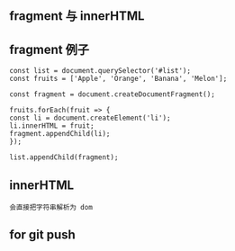 ## fragment 与 innerHTML

## fragment 例子

    const list = document.querySelector('#list');
    const fruits = ['Apple', 'Orange', 'Banana', 'Melon'];

    const fragment = document.createDocumentFragment();

    fruits.forEach(fruit => {
    const li = document.createElement('li');
    li.innerHTML = fruit;
    fragment.appendChild(li);
    });

    list.appendChild(fragment);

## innerHTML

    会直接把字符串解析为 dom

## for git push
